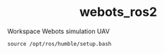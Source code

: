 <h1 align=center>webots_ros2</h1>
Workspace Webots simulation UAV

```
source /opt/ros/humble/setup.bash 
```
